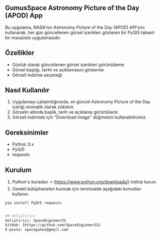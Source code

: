 ## GumusSpace Astronomy Picture of the Day (APOD) App
Bu uygulama, NASA'nın Astronomy Picture of the Day (APOD) API'sını kullanarak, her gün güncellenen görsel içerikleri gösteren bir PyQt5 tabanlı bir masaüstü uygulamasıdır.

## Özellikler
- Günlük olarak güncellenen görsel içerikleri görüntüleme
- Görsel başlığı, tarihi ve açıklamasını gösterme
- Görseli indirme seçeneği

## Nasıl Kullanılır
1. Uygulamayı çalıştırdığınızda, en güncel Astronomy Picture of the Day içeriği otomatik olarak yüklenir.
2. Görselin altında başlık, tarih ve açıklama görüntülenir.
3. Görseli indirmek için "Download Image" düğmesini kullanabilirsiniz.

## Gereksinimler
- Python 3.x
- PyQt5
- requests

## Kurulum
1. Python'u buradan 🡢 (https://www.python.org/downloads/) indirip kurun.
2. Gerekli kütüphaneleri kurmak için terminalde aşağıdaki komutları kullanın:

```bash
pip install PyQt5 requests


## Geliştirici
Geliştirici: SpaceEngineerSS
GitHub: (https://github.com/SpaceEngineerSS)
E-posta: spacegumus@gmail.com
